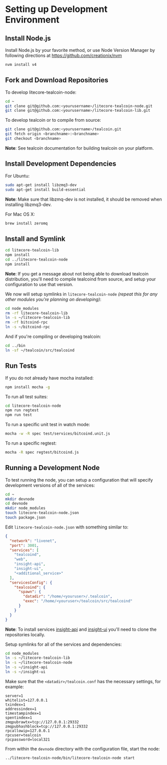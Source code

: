# Setting up Development Environment

## Install Node.js

Install Node.js by your favorite method, or use Node Version Manager by following directions at https://github.com/creationix/nvm

```bash
nvm install v4
```

## Fork and Download Repositories

To develop litecore-tealcoin-node:

```bash
cd ~
git clone git@github.com:<yourusername>/litecore-tealcoin-node.git
git clone git@github.com:<yourusername>/litecore-tealcoin-lib.git
```

To develop tealcoin or to compile from source:

```bash
git clone git@github.com:<yourusername>/tealcoin.git
git fetch origin <branchname>:<branchname>
git checkout <branchname>
```
**Note**: See tealcoin documentation for building tealcoin on your platform.


## Install Development Dependencies

For Ubuntu:
```bash
sudo apt-get install libzmq3-dev
sudo apt-get install build-essential
```
**Note**: Make sure that libzmq-dev is not installed, it should be removed when installing libzmq3-dev.


For Mac OS X:
```bash
brew install zeromq
```

## Install and Symlink

```bash
cd litecore-tealcoin-lib
npm install
cd ../litecore-tealcoin-node
npm install
```
**Note**: If you get a message about not being able to download tealcoin distribution, you'll need to compile tealcoind from source, and setup your configuration to use that version.


We now will setup symlinks in `litecore-tealcoin-node` *(repeat this for any other modules you're planning on developing)*:
```bash
cd node_modules
rm -rf litecore-tealcoin-lib
ln -s ~/litecore-tealcoin-lib
rm -rf bitcoind-rpc
ln -s ~/bitcoind-rpc
```

And if you're compiling or developing tealcoin:
```bash
cd ../bin
ln -sf ~/tealcoin/src/tealcoind
```

## Run Tests

If you do not already have mocha installed:
```bash
npm install mocha -g
```

To run all test suites:
```bash
cd litecore-tealcoin-node
npm run regtest
npm run test
```

To run a specific unit test in watch mode:
```bash
mocha -w -R spec test/services/bitcoind.unit.js
```

To run a specific regtest:
```bash
mocha -R spec regtest/bitcoind.js
```

## Running a Development Node

To test running the node, you can setup a configuration that will specify development versions of all of the services:

```bash
cd ~
mkdir devnode
cd devnode
mkdir node_modules
touch litecore-tealcoin-node.json
touch package.json
```

Edit `litecore-tealcoin-node.json` with something similar to:
```json
{
  "network": "livenet",
  "port": 3001,
  "services": [
    "tealcoind",
    "web",
    "insight-api",
    "insight-ui",
    "<additional_service>"
  ],
  "servicesConfig": {
    "tealcoind": {
      "spawn": {
        "datadir": "/home/<youruser>/.tealcoin",
        "exec": "/home/<youruser>/tealcoin/src/tealcoind"
      }
    }
  }
}
```

**Note**: To install services [insight-api](https://github.com/bitpay/insight-api) and [insight-ui](https://github.com/bitpay/insight-ui) you'll need to clone the repositories locally.

Setup symlinks for all of the services and dependencies:

```bash
cd node_modules
ln -s ~/litecore-tealcoin-lib
ln -s ~/litecore-tealcoin-node
ln -s ~/insight-api
ln -s ~/insight-ui
```

Make sure that the `<datadir>/tealcoin.conf` has the necessary settings, for example:
```
server=1
whitelist=127.0.0.1
txindex=1
addressindex=1
timestampindex=1
spentindex=1
zmqpubrawtx=tcp://127.0.0.1:29332
zmqpubhashblock=tcp://127.0.0.1:29332
rpcallowip=127.0.0.1
rpcuser=tealcoin
rpcpassword=local321
```

From within the `devnode` directory with the configuration file, start the node:
```bash
../litecore-tealcoin-node/bin/litecore-tealcoin-node start
```
